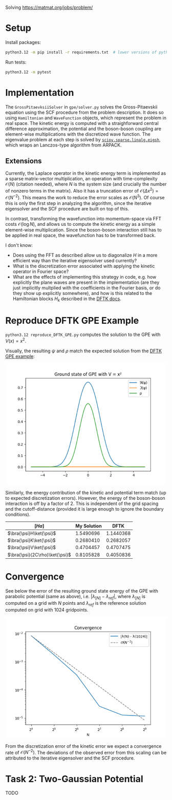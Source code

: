Solving https://matmat.org/jobs/problem/

# Setup

Install packages:
``` sh
python3.12 -m pip install -r requirements.txt  # lower versions of python might work as well
```

Run tests:

``` sh
python3.12 -m pytest
```

# Implementation

The `GrossPitaevksiiSolver` in `gpe/solver.py` solves the Gross-Pitaevskii equation using the
SCF procedure from the problem description. It does so using `Hamiltonian` and `WaveFunction` objects,
which represent the problem in real space. The kinetic energy is computed with a straighforward central
difference approximation, the potential and the boson-boson coupling are element-wise multiplications with
the discretized wave function. The eigenvalue problem at each step is solved by
[`scipy.sparse.linalg.eigsh`](https://docs.scipy.org/doc/scipy/reference/generated/scipy.sparse.linalg.eigsh.html),
which wraps an Lanczos-type algorithm from ARPACK.

## Extensions

Currently, the Laplace operator in the kinetic energy term is implemented as a sparse matrix-vector
multiplication, an operation with time-complexity $\mathcal{O}(N)$ (citation needed), where $N$ is
the system size (and crucially the number of nonzero terms in the matrix). Also it has a truncation
error of $\mathcal{O}(\Delta x^2) = \mathcal{O}(N^{-2})$. This means the work to reduce the error scales
as $\mathcal{O}(N^3)$.
Of course this is only the first step in analyzing the algorithm, since the iterative eigensolver and the
SCF procedure are built on top of this.

In contrast, transforming the wavefunction into momentum-space via FFT costs $\mathcal{O}(\log N)$, and
allows us to compute the kinetic energy as a simple element-wise multiplication. Since
the boson-boson interaction still has to be applied in real space, the wavefunction has
to be transformed back.

I don't know:
- Does using the FFT as described allow us to diagonalize $H$ in a more efficient way than the iterative eigensolver used currently?
- What is the discretization error associated with applying the kinetic operator in Fourier space?
- What are the effects of implementing this strategy in code,
  e.g. how explicitly the plane waves are present in the implementation (are they just implicitly multplied
  with the coefficients in the Fourier basis, or do they show up explicitly somewhere), 
  and how is this related to the Hamiltonian blocks $H_k$ described in the
  [DFTK docs](https://docs.dftk.org/stable/guide/periodic_problems/#Discretization-and-plane-wave-basis-sets).

# Reproduce DFTK GPE Example

`python3.12 reproduce_DFTK_GPE.py` computes the solution to the GPE with $V(x) = x^2$.

Visually, the resulting $\psi$ and $\rho$ match the expected solution from the [DFTK GPE example](https://docs.dftk.org/stable/examples/gross_pitaevskii/):

![rho psi](figs/GPE_parabola.png "rho psi")

Similarly, the energy contribution of the kinetic and potential term match (up to expected
discretization errors). However, the energy of the boson-boson interaction is off by a factor of 2.
This is independent of the grid spacing and the cutoff-distance (provided it is large enough to ignore
the boundary conditions).

| $[Ha]$ | My Solution | DFTK |
|--|-------------|------|
| $\bra{\psi}H\ket{\psi}$ | 1.5490696  |  1.1440368  |
| $\bra{\psi}K\ket{\psi}$ | 0.2680410  |  0.2682057  |
| $\bra{\psi}V\ket{\psi}$ | 0.4704457  |  0.4707475  |
| $\bra{\psi}(2C\rho)\ket{\psi}$ | 0.8105828  | 0.4050836  |

# Convergence

See below the error of the resulting ground state energy of the GPE with parabolic potential (same as above), i.e. $|\lambda_{[N]} - \lambda_{ref}|$,
where $\lambda_{[N]}$ is computed on a grid with $N$ points and $\lambda_{ref}$
is the reference solution computed on grid with 1024 gridpoints.

![convergence plot](figs/convergence.png "convergence plot")

From the discretization error of the kinetic error we expect a convergence rate of $\mathcal{O}(N^{-2})$. The deviations of the observed error from this scaling can be attributed to the
iterative eigensolver and the SCF procedure.

# Task 2: Two-Gaussian Potential

TODO
